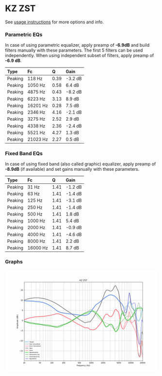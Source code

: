 # KZ ZST
See [usage instructions](https://github.com/jaakkopasanen/AutoEq#usage) for more options and info.

### Parametric EQs
In case of using parametric equalizer, apply preamp of **-6.9dB** and build filters manually
with these parameters. The first 5 filters can be used independently.
When using independent subset of filters, apply preamp of **-6.9 dB**.

| Type    | Fc       |    Q | Gain    |
|:--------|:---------|:-----|:--------|
| Peaking | 118 Hz   | 0.39 | -3.2 dB |
| Peaking | 1050 Hz  | 0.58 | 6.4 dB  |
| Peaking | 4875 Hz  | 0.43 | -8.2 dB |
| Peaking | 6223 Hz  | 3.13 | 8.9 dB  |
| Peaking | 16201 Hz | 0.28 | 7.5 dB  |
| Peaking | 2346 Hz  | 4.16 | -2.1 dB |
| Peaking | 3275 Hz  | 2.52 | 2.9 dB  |
| Peaking | 4338 Hz  | 2.36 | -2.4 dB |
| Peaking | 5521 Hz  | 4.27 | 1.3 dB  |
| Peaking | 21023 Hz | 2.27 | 0.5 dB  |

### Fixed Band EQs
In case of using fixed band (also called graphic) equalizer, apply preamp of **-8.9dB**
(if available) and set gains manually with these parameters.

| Type    | Fc       |    Q | Gain    |
|:--------|:---------|:-----|:--------|
| Peaking | 31 Hz    | 1.41 | -1.2 dB |
| Peaking | 63 Hz    | 1.41 | -1.4 dB |
| Peaking | 125 Hz   | 1.41 | -3.1 dB |
| Peaking | 250 Hz   | 1.41 | -1.4 dB |
| Peaking | 500 Hz   | 1.41 | 1.8 dB  |
| Peaking | 1000 Hz  | 1.41 | 5.4 dB  |
| Peaking | 2000 Hz  | 1.41 | -0.9 dB |
| Peaking | 4000 Hz  | 1.41 | -4.6 dB |
| Peaking | 8000 Hz  | 1.41 | 2.2 dB  |
| Peaking | 16000 Hz | 1.41 | 8.7 dB  |

### Graphs
![](./KZ%20ZST.png)